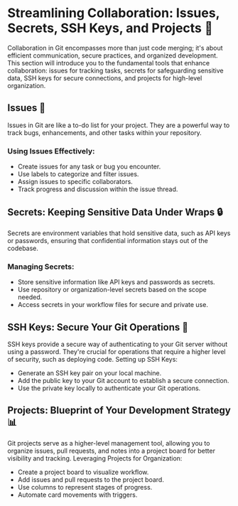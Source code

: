 # Streamlining Collaboration: Issues, Secrets, SSH Keys, and Projects 🧩

Collaboration in Git encompasses more than just code merging; it's about efficient communication, secure practices, and organized development. This section will introduce you to the fundamental tools that enhance collaboration: issues for tracking tasks, secrets for safeguarding sensitive data, SSH keys for secure connections, and projects for high-level organization.

## Issues 📝

Issues in Git are like a to-do list for your project. They are a powerful way to track bugs, enhancements, and other tasks within your repository.

### Using Issues Effectively:

- Create issues for any task or bug you encounter.
- Use labels to categorize and filter issues.
- Assign issues to specific collaborators.
- Track progress and discussion within the issue thread.

## Secrets: Keeping Sensitive Data Under Wraps 🔒

Secrets are environment variables that hold sensitive data, such as API keys or passwords, ensuring that confidential information stays out of the codebase.

### Managing Secrets:

- Store sensitive information like API keys and passwords as secrets.
- Use repository or organization-level secrets based on the scope needed.
- Access secrets in your workflow files for secure and private use.

## SSH Keys: Secure Your Git Operations 🔑

SSH keys provide a secure way of authenticating to your Git server without using a password. They're crucial for operations that require a higher level of security, such as deploying code.
Setting up SSH Keys:

- Generate an SSH key pair on your local machine.
- Add the public key to your Git account to establish a secure connection.
- Use the private key locally to authenticate your Git operations.

## Projects: Blueprint of Your Development Strategy 📊

Git projects serve as a higher-level management tool, allowing you to organize issues, pull requests, and notes into a project board for better visibility and tracking.
Leveraging Projects for Organization:

- Create a project board to visualize workflow.
- Add issues and pull requests to the project board.
- Use columns to represent stages of progress.
- Automate card movements with triggers.
